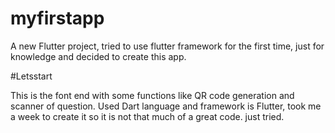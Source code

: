 # myfirstapp

A new Flutter project, tried to use flutter framework for the first time, just for knowledge and decided to create this app.

#Letsstart

This is the font end with some functions like QR code generation and scanner of question. Used Dart language and framework is Flutter, took me a week to create it so it is not that much of a great code. just tried.

